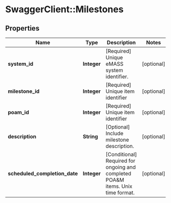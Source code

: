 # SwaggerClient::Milestones

## Properties
Name | Type | Description | Notes
------------ | ------------- | ------------- | -------------
**system_id** | **Integer** | [Required] Unique eMASS system identifier. | [optional] 
**milestone_id** | **Integer** | [Required] Unique item identifier | [optional] 
**poam_id** | **Integer** | [Required] Unique item identifier | [optional] 
**description** | **String** | [Optional] Include milestone description. | [optional] 
**scheduled_completion_date** | **Integer** | [Conditional] Required for ongoing and completed POA&amp;M items. Unix time format. | [optional] 

